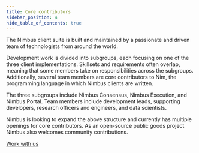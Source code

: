 ```yaml
---
title: Core contributors
sidebar_position: 4
hide_table_of_contents: true
---
```


The Nimbus client suite is built and maintained by a passionate and driven team of technologists from around the world. 

Development work is divided into subgroups, each focusing on one of the three client implementations. Skillsets and requirements often overlap, meaning that some members take on responsibilities across the subgroups. Additionally, several team members are core contributors to Nim, the programming language in which Nimbus clients are written.

The three subgroups include Nimbus Consensus, Nimbus Execution, and Nimbus Portal. Team members include development leads, supporting developers, research officers and engineers, and data scientists.

Nimbus is looking to expand the above structure and currently has multiple openings for core contributors. As an open-source public goods project Nimbus also welcomes community contributions. 

[Work with us](nimbus.team/about/team/)
